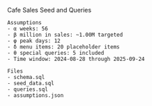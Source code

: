 Cafe Sales Seed and Queries

    Assumptions
    - α weeks: 56
    - β million in sales: ~1.00M targeted
    - φ peak days: 12
    - δ menu items: 20 placeholder items
    - θ special queries: 5 included
    - Time window: 2024-08-28 through 2025-09-24

    Files
    - schema.sql
    - seed_data.sql
    - queries.sql
    - assumptions.json